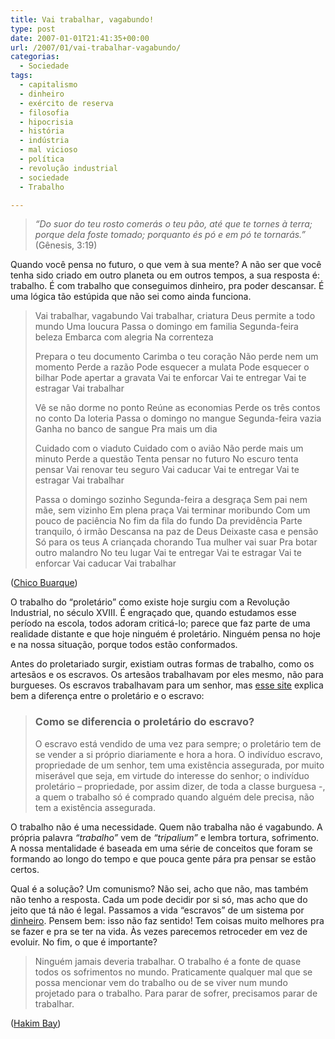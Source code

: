 ```yaml
---
title: Vai trabalhar, vagabundo!
type: post
date: 2007-01-01T21:41:35+00:00
url: /2007/01/vai-trabalhar-vagabundo/
categorias:
  - Sociedade
tags:
  - capitalismo
  - dinheiro
  - exército de reserva
  - filosofia
  - hipocrisia
  - história
  - indústria
  - mal vicioso
  - política
  - revolução industrial
  - sociedade
  - Trabalho

---
```

> _“Do suor do teu rosto comerás o teu pão, até que te tornes à terra; porque dela foste tomado; porquanto és pó e em pó te tornarás.”_ (Gênesis, 3:19)

Quando você pensa no futuro, o que vem à sua mente? A não ser que você tenha sido criado em outro planeta ou em outros tempos, a sua resposta é: trabalho. É com trabalho que conseguimos dinheiro, pra poder descansar. É uma lógica tão estúpida que não sei como ainda funciona.

> Vai trabalhar, vagabundo
> Vai trabalhar, criatura
> Deus permite a todo mundo
> Uma loucura
> Passa o domingo em familia
> Segunda-feira beleza
> Embarca com alegria
> Na correnteza
>
> Prepara o teu documento
> Carimba o teu coração
> Não perde nem um momento
> Perde a razão
> Pode esquecer a mulata
> Pode esquecer o bilhar
> Pode apertar a gravata
> Vai te enforcar
> Vai te entregar
> Vai te estragar
> Vai trabalhar
>
> Vê se não dorme no ponto
> Reúne as economias
> Perde os três contos no conto
> Da loteria
> Passa o domingo no mangue
> Segunda-feira vazia
> Ganha no banco de sangue
> Pra mais um dia
>
> Cuidado com o viaduto
> Cuidado com o avião
> Não perde mais um minuto
> Perde a questão
> Tenta pensar no futuro
> No escuro tenta pensar
> Vai renovar teu seguro
> Vai caducar
> Vai te entregar
> Vai te estragar
> Vai trabalhar
>
> Passa o domingo sozinho
> Segunda-feira a desgraça
> Sem pai nem mãe, sem vizinho
> Em plena praça
> Vai terminar moribundo
> Com um pouco de paciência
> No fim da fila do fundo
> Da previdência
> Parte tranquilo, ó irmão
> Descansa na paz de Deus
> Deixaste casa e pensão
> Só para os teus
> A criançada chorando
> Tua mulher vai suar
> Pra botar outro malandro
> No teu lugar
> Vai te entregar
> Vai te estragar
> Vai te enforcar
> Vai caducar
> Vai trabalhar

([Chico Buarque][1])

O trabalho do “proletário” como existe hoje surgiu com a Revolução Industrial, no século XVIII. É engraçado que, quando estudamos esse período na escola, todos adoram criticá-lo; parece que faz parte de uma realidade distante e que hoje ninguém é proletário. Ninguém pensa no hoje e na nossa situação, porque todos estão conformados.

Antes do proletariado surgir, existiam outras formas de trabalho, como os artesãos e os escravos. Os artesãos trabalhavam por eles mesmo, não para burgueses. Os escravos trabalhavam para um senhor, mas [esse site][2] explica bem a diferença entre o proletário e o escravo:

> ### Como se diferencia o proletário do escravo?
>
> O escravo está vendido de uma vez para sempre; o proletário tem de se vender a si próprio diariamente e hora a hora. O indivíduo escravo, propriedade de um senhor, tem uma existência assegurada, por muito miserável que seja, em virtude do interesse do senhor; o indivíduo proletário – propriedade, por assim dizer, de toda a classe burguesa -, a quem o trabalho só é comprado quando alguém dele precisa, não tem a existência assegurada.

O trabalho não é uma necessidade. Quem não trabalha não é vagabundo. A própria palavra _“trabalho”_ vem de _“tripalium”_ e lembra tortura, sofrimento. A nossa mentalidade é baseada em uma série de conceitos que foram se formando ao longo do tempo e que pouca gente pára pra pensar se estão certos.

Qual é a solução? Um comunismo? Não sei, acho que não, mas também não tenho a resposta. Cada um pode decidir por si só, mas acho que do jeito que tá não é legal. Passamos a vida “escravos” de um sistema por [dinheiro][3]. Pensem bem: isso não faz sentido! Tem coisas muito melhores pra se fazer e pra se ter na vida. Às vezes parecemos retroceder em vez de evoluir. No fim, o que é importante?

> Ninguém jamais deveria trabalhar. O trabalho é a fonte de quase todos os sofrimentos no mundo. Praticamente qualquer mal que se possa mencionar vem do trabalho ou de se viver num mundo projetado para o trabalho. Para parar de sofrer, precisamos parar de trabalhar.

([Hakim Bay][4])

 [1]: http://pt.wikipedia.org/wiki/Chico_Buarque
 [2]: http://www.marxists.org/portugues/marx/1847/11/principios-comunismo-oe.htm
 [3]: /2006/12/a-necessidade-de-ter-dinheiro/
 [4]: http://pt.wikipedia.org/wiki/Hakim_Bey
